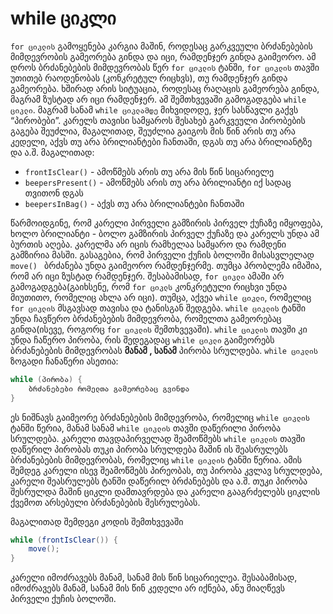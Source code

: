 # while ციკლი
`for ციკლის` გამოყენება კარგია მაშინ, როდესაც გარკვეული ბრძანებების მიმდევრობის გამეორება გინდა და იცი, რამდენჯერ გინდა გაიმეორო. ამ დროს ბრძანებების მიმდევრობას წერ `for ციკლის` ტანში, `for ციკლის` თავში უთითებ რაოდენობას (კონკრეტულ რიცხვს), თუ რამდენჯერ გინდა გამეორება. ხშირად არის სიტუაცია, როდესაც რაღაცის გამეორება გინდა, მაგრამ ზუსტად არ იცი რამდენჯერ. ამ შემთხვევაში გამოგადგება `while ციკლი`. მაგრამ სანამ `while ციკლამდე` მიხვიდოდე, ჯერ სასწავლი გაქვს “პირობები”. კარელს თავისი სამყაროს შესახებ გარკვეული პირობების გაგება შეუძლია, მაგალითად, შეუძლია გაიგოს მის წინ არის თუ არა კედელი, აქვს თუ არა ბრილიანტები ჩანთაში, დგას თუ არა ბრილიანტზე და ა.შ. მაგალითად:

* `frontIsClear()` - ამოწმებს არის თუ არა მის წინ სიცარიელე
* `beepersPresent()` - ამოწმებს არის თუ არა ბრილიანტი იქ სადაც თვითონ დგას
* `beepersInBag()` - აქვს თუ არა ბრილიანტები ჩანთაში

წარმოიდგინე, რომ კარელი პირველი გამზირის პირველ ქუჩაზე იმყოფება, ხოლო ბრილიანტი - ბოლო გამზირის პირველ ქუჩაზე და კარელს უნდა ამ ბურთის აღება. კარელმა არ იცის რამხელაა სამყარო და რამდენი გამზირია მასში. გასაგებია, რომ პირველი ქუჩის ბოლოში მისასვლელად `move() ` ბრძანება უნდა გაიმეორო რამდენჯერმე. თუმცა პრობლემა იმაშია, რომ არ იცი ზუსტად რამდენჯერ. შესაბამისად, `for ციკლი` ამაში არ გამოგადგება(გაიხსენე, რომ `for ციკლს` კონკრეტული რიცხვი უნდა მიუთითო, რომელიც ახლა არ იცი). თუმცა, აქვეა `while ციკლი`, რომელიც `for ციკლის` მსგავსად თავისა და ტანისგან შედგება. `while ციკლის` ტანში უნდა ჩავწერო ბრძანებების მიმდევრობა, რომელთა გამეორებაც გინდა(ისევე, როგორც `for ციკლის` შემთხვევაში). `while ციკლის` თავში კი უნდა ჩაწერო პირობა, რის შედეგადაც `while ციკლი` გაიმეორებს ბრძანებების მიმდევრობას **მანამ , სანამ** პირობა სრულდება. `while ციკლის` ზოგადი ჩანაწერი ასეთია:

```java
while (პირობა) {
    ბრძანებები რომელთა გამეორებაც გვინდა
}
```
ეს ნიშნავს გაიმეორე ბრძანებების მიმდევრობა, რომელიც `while ციკლის` ტანში წერია, მანამ სანამ `while ციკლის` თავში დაწერილი პირობა სრულდება.
კარელი თავდაპირველად შეამოწმებს `while ციკლის` თავში დაწერილ პირობას თუკი პირობა სრულდება მაშინ ის შეასრულებს ბრძანებების მიმდევრობას, რომელიც `while ციკლის` ტანში წერია. ამის შემდეგ კარელი ისევ შეამოწმებს პირეობას, თუ პირობა კვლავ სრულდება, კარელი შეასრულებს ტანში დაწერილ ბრძანებებს და ა.შ. თუკი პირობა შესრულდა მაშინ ციკლი დამთავრდება და კარელი გააგრძელებს ციკლის ქვემოთ არსებული ბრძანებების შესრულებას.


მაგალითად შემდეგი კოდის შემთხვევაში

```java
while (frontIsClear()) {
    move();
}
```

კარელი იმოძრავებს მანამ, სანამ მის წინ სიცარიელეა. შესაბამისად, იმოძრავებს მანამ, სანამ მის წინ კედელი არ იქნება, ანუ მიაღწევს პირველი ქუჩის ბოლოში.
